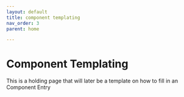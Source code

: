 ```yaml
---
layout: default
title: component templating
nav_order: 3
parent: home

---
```


# Component Templating

This is a holding page that will later be a template on how to fill in an Component Entry
